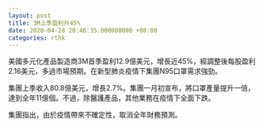 ```yaml
---
layout: post
title: 3M上季盈利升45%
date: 2020-04-28 20:46:35.000000000 +08:00
categories: rthk
---
```


美國多元化產品製造商3M首季盈利12.9億美元，增長近45%，經調整後每股盈利2.16美元，多過市場預期。在新型肺炎疫情下集團N95口罩需求強勁。

集團上季收入80.8億美元，增長2.7%。集團一月初宣布，將口罩產量提升一倍，達到全年11億個。不過，除醫護產品，其他業務在疫情下全面下跌。

集團指出，由於疫情帶來不確定性，取消全年財務預測。
